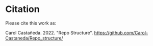# Citation

Please cite this work as:

Carol Castañeda. 2022. "Repo Structure". https://github.com/Carol-Castaneda/Repo_structure/

